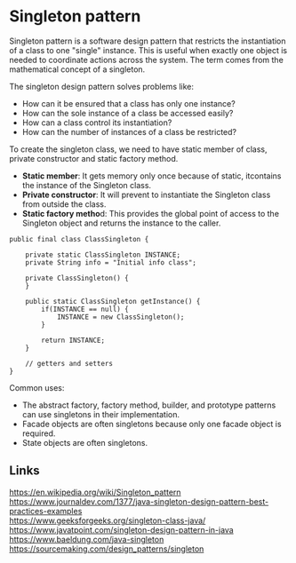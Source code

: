 # Singleton pattern
Singleton pattern is a software design pattern that restricts the instantiation of a class to one "single" instance. This is useful when exactly one object is needed to coordinate actions across the system. The term comes from the mathematical concept of a singleton.

The singleton design pattern solves problems like:
- How can it be ensured that a class has only one instance?
- How can the sole instance of a class be accessed easily?
- How can a class control its instantiation?
- How can the number of instances of a class be restricted?

To create the singleton class, we need to have static member of class, private constructor and static factory method.
- **Static member**: It gets memory only once because of static, itcontains the instance of the Singleton class.
- **Private constructor**: It will prevent to instantiate the Singleton class from outside the class.
- **Static factory metho**d: This provides the global point of access to the Singleton object and returns the instance to the caller.

```
public final class ClassSingleton {
 
    private static ClassSingleton INSTANCE;
    private String info = "Initial info class";
    
    private ClassSingleton() {        
    }
    
    public static ClassSingleton getInstance() {
        if(INSTANCE == null) {
            INSTANCE = new ClassSingleton();
        }
        
        return INSTANCE;
    }
 
    // getters and setters
}
```

Common uses:
- The abstract factory, factory method, builder, and prototype patterns can use singletons in their implementation.
- Facade objects are often singletons because only one facade object is required.
- State objects are often singletons.

## Links
https://en.wikipedia.org/wiki/Singleton_pattern  
https://www.journaldev.com/1377/java-singleton-design-pattern-best-practices-examples  
https://www.geeksforgeeks.org/singleton-class-java/  
https://www.javatpoint.com/singleton-design-pattern-in-java  
https://www.baeldung.com/java-singleton  
https://sourcemaking.com/design_patterns/singleton  
